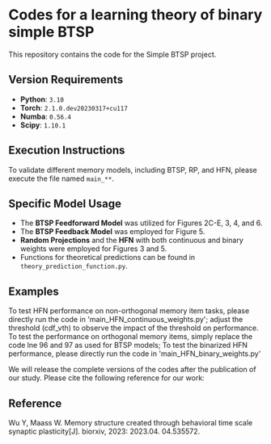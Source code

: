 
# Codes for a learning theory of binary simple BTSP 

This repository contains the code for the Simple BTSP project.

## Version Requirements
- **Python**: `3.10`
- **Torch**: `2.1.0.dev20230317+cu117`
- **Numba**: `0.56.4`
- **Scipy**: `1.10.1`

## Execution Instructions
To validate different memory models, including BTSP, RP, and HFN, please execute the file named `main_**`.

## Specific Model Usage
- The **BTSP Feedforward Model** was utilized for Figures 2C-E, 3, 4, and 6.
- The **BTSP Feedback Model** was employed for Figure 5.
- **Random Projections** and the **HFN** with both continuous and binary weights were employed for Figures 3 and 5.
- Functions for theoretical predictions can be found in `theory_prediction_function.py`.

## Examples
To test HFN performance on non-orthogonal memory item tasks, please directly run the code in 'main_HFN_continuous_weights.py'; adjust the threshold (cdf_vth) to observe the impact of the threshold on performance. To test the performance on orthogonal memory items, simply replace the code lne 96 and 97 as used for BTSP models;
To test the binarized HFN performance, please directly run the code in 'main_HFN_binary_weights.py'


We will release the complete versions of the codes after the publication of our study. Please cite the following reference for our work:
## Reference
Wu Y, Maass W. Memory structure created through behavioral time scale synaptic plasticity[J]. biorxiv, 2023: 2023.04. 04.535572.
